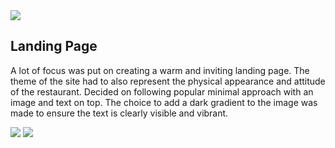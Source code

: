 <img src="https://i.imgur.com/9bx2r7j.jpg">

## Landing Page

A lot of focus was put on creating a warm and inviting landing page. The theme of the site had to also represent the physical appearance and attitude of the restaurant. Decided on following popular minimal approach with an image and text on top. The choice to add a dark gradient to the image was made to ensure the text is clearly visible and vibrant.

<img src="https://i.imgur.com/J1obKcR.jpg">
<img src="https://i.imgur.com/8P9witX.png">
